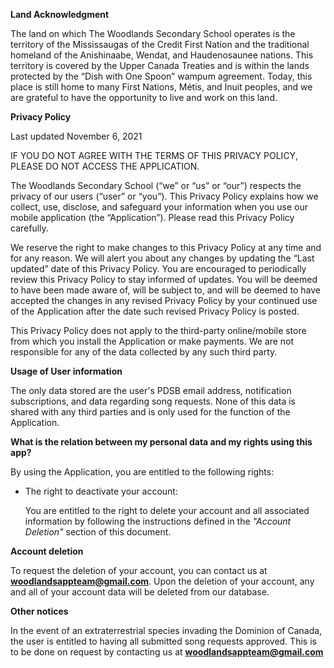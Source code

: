 **Land Acknowledgment**

The land on which The Woodlands Secondary School operates is the territory of the Mississaugas of the Credit First Nation and the traditional homeland of the Anishinaabe, Wendat, and Haudenosaunee nations. This territory is covered by the Upper Canada Treaties and is within the lands protected by the “Dish with One Spoon” wampum agreement. Today, this place is still home to many First Nations, Métis, and Inuit peoples, and we are grateful to have the opportunity to live and work on this land.

**Privacy Policy**

Last updated November 6, 2021

IF YOU DO NOT AGREE WITH THE TERMS OF THIS PRIVACY POLICY, PLEASE DO NOT ACCESS THE APPLICATION.

The Woodlands Secondary School (“we” or “us” or “our”) respects the privacy of our users (“user” or “you”). This Privacy Policy explains how we collect, use, disclose, and safeguard your information when you use our mobile application (the “Application”). Please read this Privacy Policy carefully.

We reserve the right to make changes to this Privacy Policy at any time and for any reason. We will alert you about any changes by updating the “Last updated” date of this Privacy Policy. You are encouraged to periodically review this Privacy Policy to stay informed of updates. You will be deemed to have been made aware of, will be subject to, and will be deemed to have accepted the changes in any revised Privacy Policy by your continued use of the Application after the date such revised Privacy Policy is posted.

This Privacy Policy does not apply to the third-party online/mobile store from which you install the Application or make payments. We are not responsible for any of the data collected by any such third party.

**Usage of User information**

The only data stored are the user's PDSB email address, notification subscriptions, and data regarding song requests. None of this data is shared with any third parties and is only used for the function of the Application.

**What is the relation between my personal data and my rights using this app?**

By using the Application, you are entitled to the following rights:

- The right to deactivate your account:

    You are entitled to the right to delete your account and all associated information by following the instructions defined in the _"Account Deletion"_ section of this document.

**Account deletion**

To request the deletion of your account, you can contact us at **woodlandsappteam@gmail.com**. Upon the deletion of your account, any and all of your account data will be deleted from our database.

**Other notices**

In the event of an extraterrestrial species invading the Dominion of Canada, the user is entitled to having all submitted song requests approved. This is to be done on request by contacting us at **woodlandsappteam@gmail.com**
